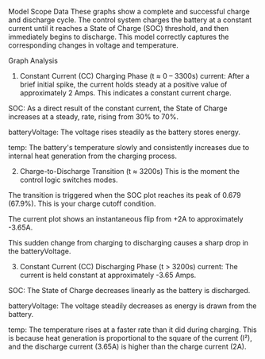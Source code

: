 Model Scope Data
These graphs show a complete and successful charge and discharge cycle. The control system charges the battery at a constant current until it reaches a State of Charge (SOC) threshold, and then immediately begins to discharge. This model correctly captures the corresponding changes in voltage and temperature.

Graph Analysis

1. Constant Current (CC) Charging Phase (t ≈ 0 – 3300s)
current: After a brief initial spike, the current holds steady at a positive value of approximately 2 Amps. This indicates a constant current charge.

SOC: As a direct result of the constant current, the State of Charge increases at a steady, rate, rising from 30% to 70%.

batteryVoltage: The voltage rises steadily as the battery stores energy.

temp: The battery's temperature slowly and consistently increases due to internal heat generation from the charging process.

2. Charge-to-Discharge Transition (t ≈ 3200s)
This is the moment the control logic switches modes.

The transition is triggered when the SOC plot reaches its peak of 0.679 (67.9%). This is your charge cutoff condition.

The current plot shows an instantaneous flip from +2A to approximately -3.65A.

This sudden change from charging to discharging causes a sharp drop in the batteryVoltage.

3. Constant Current (CC) Discharging Phase (t > 3200s)
current: The current is held constant at approximately -3.65 Amps.

SOC: The State of Charge decreases linearly as the battery is discharged.

batteryVoltage: The voltage steadily decreases as energy is drawn from the battery.

temp: The temperature rises at a faster rate than it did during charging. This is because heat generation is proportional to the square of the current (I²), and the discharge current (3.65A) is higher than the charge current (2A).
